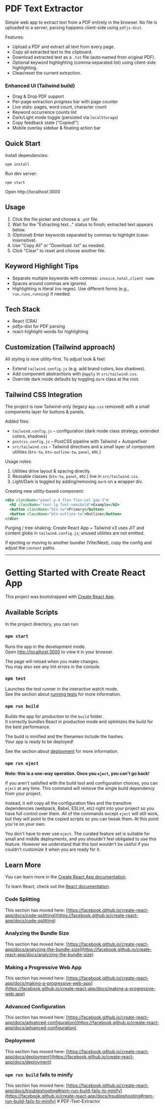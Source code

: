 # PDF Text Extractor

Simple web app to extract text from a PDF entirely in the browser. No file is uploaded to a server; parsing happens client-side using `pdfjs-dist`.

Features:

- Upload a PDF and extract all text from every page.
- Copy all extracted text to the clipboard.
- Download extracted text as a `.txt` file (auto‑named from original PDF).
- Optional keyword highlighting (comma‑separated list) using client-side highlighting.
- Clear/reset the current extraction.

### Enhanced UI (Tailwind build)

- Drag & Drop PDF support
- Per-page extraction progress bar with page counter
- Live stats: pages, word count, character count
- Keyword occurrence counts list
- Dark/Light mode toggle (persisted via `localStorage`)
- Copy feedback state ("Copied!")
- Mobile overlay sidebar & floating action bar

## Quick Start

Install dependencies:

```
npm install
```

Run dev server:

```
npm start
```

Open http://localhost:3000

## Usage

1. Click the file picker and choose a `.pdf` file.
2. Wait for the "Extracting text..." status to finish; extracted text appears below.
3. (Optional) Enter keywords separated by commas to highlight (case-insensitive).
4. Use "Copy All" or "Download .txt" as needed.
5. Click "Clear" to reset and choose another file.

## Keyword Highlight Tips

- Separate multiple keywords with commas: `invoice,total,client name`
- Spaces around commas are ignored.
- Highlighting is literal (no regex). Use different forms (e.g., `run,runs,running`) if needed.

## Tech Stack

- React (CRA)
- pdfjs-dist for PDF parsing
- react-highlight-words for highlighting

## Customization (Tailwind approach)

All styling is now utility-first. To adjust look & feel:

- Extend `tailwind.config.js` (e.g. add brand colors, box shadows).
- Add component abstractions with `@apply` in `src/tailwind.css`.
- Override dark mode defaults by toggling `dark` class at the root.

## Tailwind CSS Integration

The project is now Tailwind-only (legacy `App.css` removed) with a small components layer for buttons & panels.

Added files:

- `tailwind.config.js` – configuration (dark mode class strategy, extended colors, shadows)
- `postcss.config.js` – PostCSS pipeline with Tailwind + Autoprefixer
- `src/tailwind.css` – Tailwind directives and a small layer of component utilities (`btn-tw`, `btn-outline-tw`, `panel`, etc.)

Usage notes:

1. Utilities drive layout & spacing directly.
2. Reusable classes (`btn-tw`, `panel`, etc.) live in `src/tailwind.css`.
3. Light/Dark is toggled by adding/removing `dark` on a wrapper div.

Creating new utility-based component:

```jsx
<div className="panel p-4 flex flex-col gap-3">
  <h2 className="text-lg font-semibold">Example</h2>
  <button className="btn-tw">Primary</button>
  <button className="btn-outline-tw">Outline</button>
</div>
```

Purging / tree-shaking: Create React App + Tailwind v3 uses JIT and content globs in `tailwind.config.js`; unused utilities are not emitted.

If ejecting or moving to another bundler (Vite/Next), copy the config and adjust the `content` paths.

---

# Getting Started with Create React App

This project was bootstrapped with [Create React App](https://github.com/facebook/create-react-app).

## Available Scripts

In the project directory, you can run:

### `npm start`

Runs the app in the development mode.\
Open [http://localhost:3000](http://localhost:3000) to view it in your browser.

The page will reload when you make changes.\
You may also see any lint errors in the console.

### `npm test`

Launches the test runner in the interactive watch mode.\
See the section about [running tests](https://facebook.github.io/create-react-app/docs/running-tests) for more information.

### `npm run build`

Builds the app for production to the `build` folder.\
It correctly bundles React in production mode and optimizes the build for the best performance.

The build is minified and the filenames include the hashes.\
Your app is ready to be deployed!

See the section about [deployment](https://facebook.github.io/create-react-app/docs/deployment) for more information.

### `npm run eject`

**Note: this is a one-way operation. Once you `eject`, you can't go back!**

If you aren't satisfied with the build tool and configuration choices, you can `eject` at any time. This command will remove the single build dependency from your project.

Instead, it will copy all the configuration files and the transitive dependencies (webpack, Babel, ESLint, etc) right into your project so you have full control over them. All of the commands except `eject` will still work, but they will point to the copied scripts so you can tweak them. At this point you're on your own.

You don't have to ever use `eject`. The curated feature set is suitable for small and middle deployments, and you shouldn't feel obligated to use this feature. However we understand that this tool wouldn't be useful if you couldn't customize it when you are ready for it.

## Learn More

You can learn more in the [Create React App documentation](https://facebook.github.io/create-react-app/docs/getting-started).

To learn React, check out the [React documentation](https://reactjs.org/).

### Code Splitting

This section has moved here: [https://facebook.github.io/create-react-app/docs/code-splitting](https://facebook.github.io/create-react-app/docs/code-splitting)

### Analyzing the Bundle Size

This section has moved here: [https://facebook.github.io/create-react-app/docs/analyzing-the-bundle-size](https://facebook.github.io/create-react-app/docs/analyzing-the-bundle-size)

### Making a Progressive Web App

This section has moved here: [https://facebook.github.io/create-react-app/docs/making-a-progressive-web-app](https://facebook.github.io/create-react-app/docs/making-a-progressive-web-app)

### Advanced Configuration

This section has moved here: [https://facebook.github.io/create-react-app/docs/advanced-configuration](https://facebook.github.io/create-react-app/docs/advanced-configuration)

### Deployment

This section has moved here: [https://facebook.github.io/create-react-app/docs/deployment](https://facebook.github.io/create-react-app/docs/deployment)

### `npm run build` fails to minify

This section has moved here: [https://facebook.github.io/create-react-app/docs/troubleshooting#npm-run-build-fails-to-minify](https://facebook.github.io/create-react-app/docs/troubleshooting#npm-run-build-fails-to-minify)
#   P D F - T e x t - E x t r a c t o r  
 